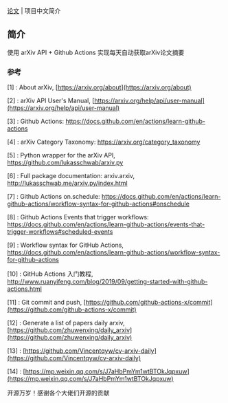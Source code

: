 [论文](README.md) | 项目中文简介

## 简介

使用 arXiv API + Github Actions 实现每天自动获取arXiv论文摘要


### 参考

[1] : About arXiv, [https://arxiv.org/about](https://arxiv.org/about)

[2] : arXiv API User's Manual, [https://arxiv.org/help/api/user-manual](https://arxiv.org/help/api/user-manual)

[3] : Github Actions: https://docs.github.com/en/actions/learn-github-actions

[4] : arXiv Category Taxonomy: https://arxiv.org/category_taxonomy

[5] : Python wrapper for the arXiv API, https://github.com/lukasschwab/arxiv.py

[6] : Full package documentation: arxiv.arxiv, http://lukasschwab.me/arxiv.py/index.html

[7] : Github Actions on.schedule: https://docs.github.com/en/actions/learn-github-actions/workflow-syntax-for-github-actions#onschedule

[8] : Github Actions Events that trigger workflows: https://docs.github.com/en/actions/learn-github-actions/events-that-trigger-workflows#scheduled-events

[9] : Workflow syntax for GitHub Actions, https://docs.github.com/en/actions/learn-github-actions/workflow-syntax-for-github-actions

[10] : GitHub Actions 入门教程, http://www.ruanyifeng.com/blog/2019/09/getting-started-with-github-actions.html

[11] : Git commit and push, [https://github.com/github-actions-x/commit](https://github.com/github-actions-x/commit)

[12] : Generate a list of papers daily arxiv, [https://github.com/zhuwenxing/daily_arxiv](https://github.com/zhuwenxing/daily_arxiv)

[13] : [https://github.com/Vincentqyw/cv-arxiv-daily](https://github.com/Vincentqyw/cv-arxiv-daily)

[14] : [https://mp.weixin.qq.com/s/J7aHbPmYm1wtBTOkJqpxuw](https://mp.weixin.qq.com/s/J7aHbPmYm1wtBTOkJqpxuw)

开源万岁！感谢各个大佬们开源的贡献

